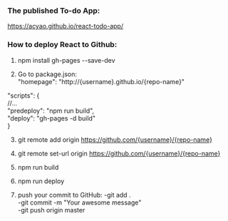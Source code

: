 ### The published To-do App:<br />
https://acyao.github.io/react-todo-app/

### How to deploy React to Github:
1. npm install gh-pages --save-dev

2. Go to package.json:<br />
"homepage": "http://{username}.github.io/{repo-name}"<br />

"scripts": {<br />
  //...<br />
  "predeploy": "npm run build",<br />
  "deploy": "gh-pages -d build"<br />
  }<br />

3. git remote add origin https://github.com/{username}/{repo-name}

4. git remote set-url origin https://github.com/{username}/{repo-name}

5. npm run build

6. npm run deploy

7. push your commit to GitHub:
-git add . <br />
-git commit -m "Your awesome message" <br />
-git push origin master <br />

